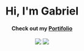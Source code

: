 <div align="center">
  <h1 align="center">Hi, I'm Gabriel</h1>
  <h4 align="center">Check out my <a target="_blank" href="https://gabrielbublitz.github.io/portfolio">Portifolio</a></h4>
  <div>
  <img align=top src="https://github-readme-stats.vercel.app/api?username=gabrielbublitz&theme=transparent&title_color=4ca660&hide_border=true&text_color=434d58"/>

  <img align=top src="https://github-readme-stats.vercel.app/api/top-langs/?username=gabrielbublitz&theme=transparent&layout=compact&title_color=4ca660&hide_border=true&text_color=434d58" />
</div>
</div>

